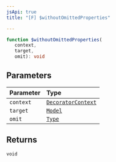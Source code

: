 ```yaml
---
jsApi: true
title: "[F] $withoutOmittedProperties"

---
```

```ts
function $withoutOmittedProperties(
   context, 
   target, 
   omit): void
```

## Parameters

| Parameter | Type |
| :------ | :------ |
| `context` | [`DecoratorContext`](../interfaces/DecoratorContext.md) |
| `target` | [`Model`](../interfaces/Model.md) |
| `omit` | [`Type`](../type-aliases/Type.md) |

## Returns

`void`
